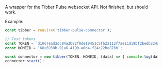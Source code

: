 A wrapper for the Tibber Pulse websocket API. Not finished, but should work.

Example:

```javascript
const tibber = require('tibber-pulse-connector');

// Test tokens
const TOKEN = `d1007ead2dc84a2b82f0de19451c5fb22112f7ae11d19bf2bedb224a003ff74a`;
const HOMEID = `68e6938b-91a6-4199-a0d4-f24c22be87bb`;

const connector = new tibber(TOKEN, HOMEID, (data) => { console.log(data) });
connector.start();
```

